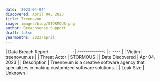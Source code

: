 ```yaml
---
date: '2023-04-04'
discovered: April 04, 2023
title: Treenovum
image: images/blog/STORMOUS.png
author: Breachsense Support
draft: false
yearmonths: 2023/april
---
```


| Data Breach Report------------:     |:-------------:    | :-----:|
| Victim      | treenovum.es      | 
| Threat Actor      | STORMOUS      | 
| Date Discovered      | Apr 04, 2023      | 
| Description      | Treenovum is a creative software agency that specializes in making customized software solutions.      | 
| Leak Size      | Unknown      | 

